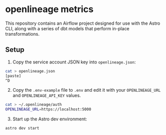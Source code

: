 # openlineage metrics

This repository contains an Airflow project designed for use with the Astro CLI, along with a series of dbt models that perform in-place transformations.

## Setup

1. Copy the service account JSON key into `openlineage.json`:

```bash
cat > openlineage.json
[paste]
^D
```

2. Copy the `.env-example` file to `.env` and edit it with your `OPENLINEAGE_URL` and `OPENLINEAGE_API_KEY` values.

```bash
cat > ~/.openlineage/auth
OPENLINEAGE_URL=https://localhost:5000
```

3. Start up the Astro dev environment:

```
astro dev start
```

